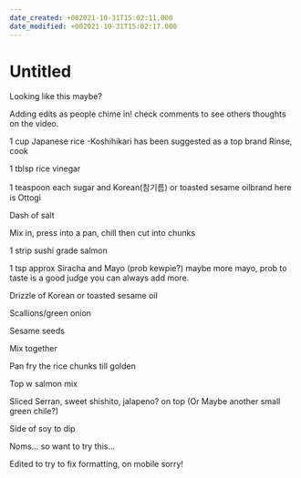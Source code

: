 ```yaml
---
date_created: +002021-10-31T15:02:11.000
date_modified: +002021-10-31T15:02:17.000
---
```


# Untitled

Looking like this maybe?

Adding edits as people chime in! check comments to see others thoughts on the video.

1 cup Japanese rice -Koshihikari has been suggested as a top brand Rinse, cook

1 tblsp rice vinegar

1 teaspoon each sugar and Korean(참기름) or toasted sesame oilbrand here is Ottogi

Dash of salt

Mix in, press into a pan, chill then cut into chunks

1 strip sushi grade salmon

1 tsp approx Siracha and Mayo (prob kewpie?) maybe more mayo, prob to taste is a good judge you can always add more.

Drizzle of Korean or toasted sesame oil

Scallions/green onion

Sesame seeds

Mix together

Pan fry the rice chunks till golden

Top w salmon mix

Sliced Serran, sweet shishito, jalapeno? on top (Or Maybe another small green chile?)

Side of soy to dip

Noms… so want to try this…

Edited to try to fix formatting, on mobile sorry!
